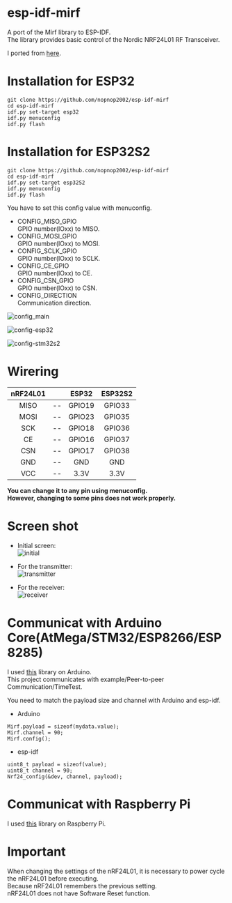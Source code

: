 # esp-idf-mirf
A port of the Mirf library to ESP-IDF.   
The library provides basic control of the Nordic NRF24L01 RF Transceiver.

I ported from [here](https://github.com/nopnop2002/Arduino-STM32-nRF24L01).   

# Installation for ESP32

```
git clone https://github.com/nopnop2002/esp-idf-mirf
cd esp-idf-mirf
idf.py set-target esp32
idf.py menuconfig
idf.py flash
```

# Installation for ESP32S2

```
git clone https://github.com/nopnop2002/esp-idf-mirf
cd esp-idf-mirf
idf.py set-target esp32S2
idf.py menuconfig
idf.py flash
```

You have to set this config value with menuconfig.   
- CONFIG_MISO_GPIO   
 GPIO number(IOxx) to MISO.
- CONFIG_MOSI_GPIO   
 GPIO number(IOxx) to MOSI.
- CONFIG_SCLK_GPIO   
 GPIO number(IOxx) to SCLK.
- CONFIG_CE_GPIO   
 GPIO number(IOxx) to CE.
- CONFIG_CSN_GPIO   
 GPIO number(IOxx) to CSN.
- CONFIG_DIRECTION   
 Communication direction.

![config_main](https://user-images.githubusercontent.com/6020549/108617359-0cc3c500-7459-11eb-9a05-2dd5ce60113b.jpg)

![config-esp32](https://user-images.githubusercontent.com/6020549/108617361-0fbeb580-7459-11eb-97de-4650e5225df0.jpg)

![config-stm32s2](https://user-images.githubusercontent.com/6020549/108617363-13ead300-7459-11eb-994c-c971342a7bb0.jpg)

# Wirering

|nRF24L01||ESP32|ESP32S2|
|:-:|:-:|:-:|:-:|
|MISO|--|GPIO19|GPIO33|
|MOSI|--|GPIO23|GPIO35|
|SCK|--|GPIO18|GPIO36|
|CE|--|GPIO16|GPIO37|
|CSN|--|GPIO17|GPIO38|
|GND|--|GND|GND|
|VCC|--|3.3V|3.3V|

__You can change it to any pin using menuconfig.__   
__However, changing to some pins does not work properly.__

# Screen shot
- Initial screen:   
![initial](https://user-images.githubusercontent.com/6020549/108617481-17cb2500-745a-11eb-88d7-85e6e2426a4e.jpg)

- For the transmitter:   
![transmitter](https://user-images.githubusercontent.com/6020549/73982279-496c6d80-4977-11ea-82c6-f7c62764b18c.jpg)

- For the receiver:   
![receiver](https://user-images.githubusercontent.com/6020549/73982284-4b363100-4977-11ea-9ae1-af9da92b13fb.jpg)

# Communicat with Arduino Core(AtMega/STM32/ESP8266/ESP8285)
I used [this](https://github.com/nopnop2002/Arduino-STM32-nRF24L01) library on Arduino.   
This project communicates with example/Peer-to-peer Communication/TimeTest.   

You need to match the payload size and channel with Arduino and esp-idf.   

- Arduino   
```
Mirf.payload = sizeof(mydata.value);
Mirf.channel = 90;
Mirf.config();
```
- esp-idf   
```
uint8_t payload = sizeof(value);
uint8_t channel = 90;
Nrf24_config(&dev, channel, payload);
```

# Communicat with Raspberry Pi
I used [this](https://github.com/nopnop2002/Raspberry-Mirf) library on Raspberry Pi.   

# Important
When changing the settings of the nRF24L01, it is necessary to power cycle the nRF24L01 before executing.   
Because nRF24L01 remembers the previous setting.   
nRF24L01 does not have Software Reset function.   
